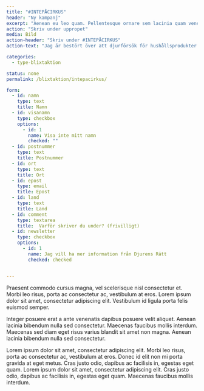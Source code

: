 ```yaml
---
title: "#INTEPÅCIRKUS"
header: "Ny kampanj"
excerpt: "Aenean eu leo quam. Pellentesque ornare sem lacinia quam venenatis vestibulum."
action: "Skriv under uppropet"
media: Bild
action-header: "Skriv under #INTEPÅCIRKUS"
action-text: "Jag är bestört över att djurförsök för hushållsprodukter fortfarande är tillåtet i EU. Jag uppmanar EU:s lagstiftare att införa ett heltäckande förbud mot djurförsök för hushållsprodukter, inkluderat dess ingredienser, på samma sätt som det har gjorts för djurförsök för kosmetika."

categories:
  - type-blixtaktion

status: none
permalink: /blixtaktion/intepacirkus/

form:
  - id: namn
    type: text
    title: Namn
  - id: visanamn
    type: checkbox
    options:
      - id: 1
        name: Visa inte mitt namn
        checked: ""
  - id: postnummer
    type: text
    title: Postnummer
  - id: ort
    type: text
    title: Ort
  - id: epost
    type: email
    title: Epost
  - id: land
    type: text
    title: Land
  - id: comment
    type: textarea
    title:  Varför skriver du under? (frivilligt)
  - id: newsletter
    type: checkbox
    options:
      - id: 1
        name: Jag vill ha mer information från Djurens Rätt
        checked: checked


---
```


Praesent commodo cursus magna, vel scelerisque nisl consectetur et. Morbi leo risus, porta ac consectetur ac, vestibulum at eros. Lorem ipsum dolor sit amet, consectetur adipiscing elit. Vestibulum id ligula porta felis euismod semper.

Integer posuere erat a ante venenatis dapibus posuere velit aliquet. Aenean lacinia bibendum nulla sed consectetur. Maecenas faucibus mollis interdum. Maecenas sed diam eget risus varius blandit sit amet non magna. Aenean lacinia bibendum nulla sed consectetur.

Lorem ipsum dolor sit amet, consectetur adipiscing elit. Morbi leo risus, porta ac consectetur ac, vestibulum at eros. Donec id elit non mi porta gravida at eget metus. Cras justo odio, dapibus ac facilisis in, egestas eget quam. Lorem ipsum dolor sit amet, consectetur adipiscing elit. Cras justo odio, dapibus ac facilisis in, egestas eget quam. Maecenas faucibus mollis interdum.
